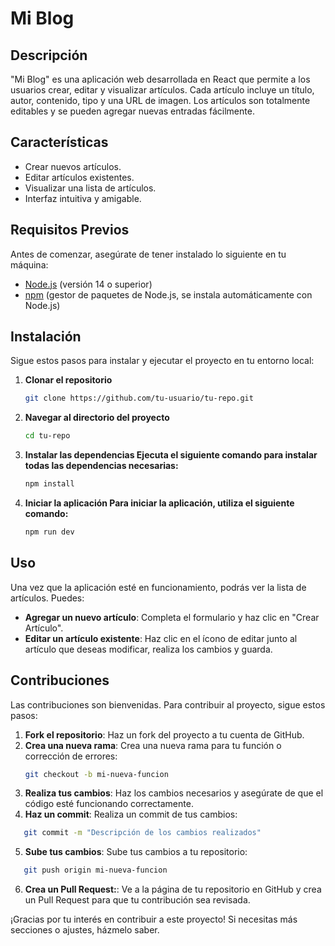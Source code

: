 # Mi Blog

## Descripción
"Mi Blog" es una aplicación web desarrollada en React que permite a los usuarios crear, editar y visualizar artículos. Cada artículo incluye un título, autor, contenido, tipo y una URL de imagen. Los artículos son totalmente editables y se pueden agregar nuevas entradas fácilmente.

## Características
- Crear nuevos artículos.
- Editar artículos existentes.
- Visualizar una lista de artículos.
- Interfaz intuitiva y amigable.

## Requisitos Previos
Antes de comenzar, asegúrate de tener instalado lo siguiente en tu máquina:

- [Node.js](https://nodejs.org/) (versión 14 o superior)
- [npm](https://www.npmjs.com/) (gestor de paquetes de Node.js, se instala automáticamente con Node.js)

## Instalación

Sigue estos pasos para instalar y ejecutar el proyecto en tu entorno local:

1. **Clonar el repositorio**
   ```bash
   git clone https://github.com/tu-usuario/tu-repo.git
   ```
2. **Navegar al directorio del proyecto**
   ```bash
   cd tu-repo
   ```
3. **Instalar las dependencias Ejecuta el siguiente comando para instalar todas las dependencias necesarias:**
   ```bash
   npm install
   ```
4. **Iniciar la aplicación Para iniciar la aplicación, utiliza el siguiente comando:**
   ```bash
   npm run dev
   ```

## Uso
Una vez que la aplicación esté en funcionamiento, podrás ver la lista de artículos. Puedes:

- **Agregar un nuevo artículo**: Completa el formulario y haz clic en "Crear Artículo".
- **Editar un artículo existente**: Haz clic en el ícono de editar junto al artículo que deseas modificar, realiza los cambios y guarda.

## Contribuciones
Las contribuciones son bienvenidas. Para contribuir al proyecto, sigue estos pasos:

1. **Fork el repositorio**: Haz un fork del proyecto a tu cuenta de GitHub.
2. **Crea una nueva rama**: Crea una nueva rama para tu función o corrección de errores:
   ```bash
   git checkout -b mi-nueva-funcion
   ```
3. **Realiza tus cambios**: Haz los cambios necesarios y asegúrate de que el código esté funcionando correctamente.
4. **Haz un commit**: Realiza un commit de tus cambios:
```bash
   git commit -m "Descripción de los cambios realizados"
   ```
5. **Sube tus cambios**: Sube tus cambios a tu repositorio:
```bash
   git push origin mi-nueva-funcion
   ```
6. **Crea un Pull Request:**: Ve a la página de tu repositorio en GitHub y crea un Pull Request para que tu contribución sea revisada.

¡Gracias por tu interés en contribuir a este proyecto!
Si necesitas más secciones o ajustes, házmelo saber.